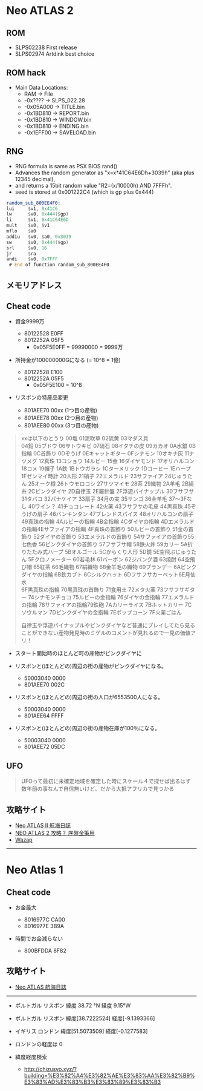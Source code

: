 Neo ATLAS 2
===========

## ROM
* SLPS02238		First release
* SLPS02974		Artdink best choice

## ROM hack
* Main Data Locations:
  * RAM -> File
  *   -0x???? -> SLPS_022.28
  * -0x05A000 -> TITLE.bin
  * -0x1BD810 -> REPORT.bin
  * -0x1BD810 -> WINDOW.bin
  * -0x1BD810 -> ENDING.bin
  * -0x1EFF00 -> SAVELOAD.bin


## RNG
* RNG formula is same as PSX BIOS rand()
* Advances the random generator as "x=x*41C64E6Dh+3039h" (aka plus 12345 decimal),
* and returns a 15bit random value "R2=(x/10000h) AND 7FFFh".
* seed is stored at 0x001222C4 (which is gp plus 0x444)
```asm
random_sub_800EE4F0:
lui     $v1, 0x41C6
lw      $v0, 0x444($gp)
li      $v1, 0x41C64E6D
mult    $v0, $v1
mflo    $a0
addiu   $v0, $a0, 0x3039
sw      $v0, 0x444($gp)
srl     $v0, 16
jr      $ra
andi    $v0, 0x7FFF
 # End of function random_sub_800EE4F0
```


## メモリアドレス


## Cheat code

* 資金9999万
	* 80122528 E0FF
	* 8012252A 05F5
		* 0x05F5E0FF = 99990000 = 9999万

* 所持金が100000000Gになる (= 10^8 = 1億)
	* 80122528 E100
	* 8012252A 05F5
		* 0x05F5E100 = 10^8


* リスボンの特産品変更
	* 801AEE70 00xx (1つ目の産物)
	* 801AEE78 00xx (2つ目の産物)
	* 801AEE80 00xx (3つ目の産物)


>  xxは以下のとうり
>  00塩                01泥吹草          02硫黄              03マダス貝        
>  04鉛                05ブドウ          06サトウキビ        07硝石
>  08イタチの皮        09カカオ          0A水銀              0B指輪
>  0C首飾り            0Dぞうげ          0Eキャットギター    0Fシナモン
>  10オキナ灰          11ナツメグ        12真珠              13コショウ
>  14ルビー            15金              16ダイヤモンド      17オリハルコン
>  18コメ              19帽子            1A鉄                1Bトウガラシ
>  1Cターメリック      1Dコーヒー        1Eハープ            1Fゼンマイ時計
>  20人形              21硝子            22エメラルド        23サファイア
>  24じゅうたん        25オーク樽        26トウモロコシ      27サツマイモ
>  28茶                29織物            2A羊毛              2B絹糸
>  2Cピンクダイヤ      2D自律玉          2E羅針盤            2F浮遊パイナップル
>  30フサフサ          31タバコ          32パナケイア        33扇子
>  34月の実            35サンゴ          36金羊毛            37～3Fなし
>  40ワイン？          41チョコレート    42火薬              43フサフサの毛皮
>  44黒真珠            45ぞうげの扇子    46バンキンタン      47ブレンドスパイス
>  48オリハルコンの扇子49真珠の指輪      4Aルビーの指輪      4B金指輪
>  4Cダイヤの指輪      4Dエメラルドの指輪4Eサファイアの指輪  4F真珠の首飾り
>  50ルビーの首飾り    51金の首飾り      52ダイヤの首飾り    53エメラルドの首飾り
>  54サファイアの首飾り55七色香          56ピンクダイヤの首飾り
>  57フサフサ帽        58鉄火丼          59カリー            5A折りたたみ式ハープ
>  5Bオルゴール        5Cからくり人形    5D鏡                5E空飛ぶじゅうたん
>  5Fクロノメーター    60若毛林          61バーボン          62ジパング酒
>  63焼酎              64空飛び帽        65紅茶              66毛織物
>  67絹織物            68金羊毛の織物    69ブランデー        6Aピンクダイヤの指輪
>  6B鉄カブト          6Cシルクハット    6Dフサフサカーペット6E月仙水  
>  6F黒真珠の指輪      70黒真珠の首飾り  71食用土            72メタ火薬
>  73フサフサギター    74シナモンチョコ  75ルビーの金指輪    76ダイヤの金指輪
>  77エメラルドの指輪  78サファイアの指輪79鉄砲              7Aカリーライス
>  7Bホットカリー      7Cソウルマン      7Dピンクダイヤの金指輪
>  7Eポップコーン      7F火薬ごはん      
>  
>  自律玉や浮遊パイナップルやピンクダイヤなど普通にプレイしてたら見ることができない産物発見時のミゲルのコメントが見れるので一見の価値アリ！



* スタート開始時のほとんど町の産物がピンクダイヤに
* リスボンと(ほとんどの)周辺の街の産物がピンクダイヤになる。
	* 50003040 0000
	* 801AEE70 002C

* リスボンと(ほとんどの)周辺の街の人口が6553500人になる。
	* 50003040 0000
	* 801AEE64 FFFF

* リスボンと(ほとんどの)周辺の街の産物在庫が100％になる。
	* 50003040 0000
	* 801AEE72 05DC


## UFO
> UFOって最初に未確定地域を確定した時にスケール４で探せば出るはず
> 数年前の事なんで自信無いけど、だから大抵アフリカで見つかる

## 攻略サイト
* [Neo ATLAS II 航海日誌](http://www.ne.jp/asahi/personal/heaven/games/atlas2/)
* [NEO ATLAS 2 攻略？ 序盤金策用](http://blog.goo.ne.jp/tarkarsar/e/a133cab21bf96e29051c5b451b493209)
* [Wazap](http://jp.wazap.com/game/4643/cheats/)



------------------------------------------------------------

Neo Atlas 1
===========

## Cheat code

* お金最大
	* 8016977C CA00
	* 8016977E 3B9A

* 時間でお金減らない
	* 800BFDDA 8F82


## 攻略サイト
* [Neo ATLAS 航海日誌](http://www.ne.jp/asahi/personal/heaven/games/atlas/)



------------------------------------------------------------


* ポルトガル リスボン 緯度 38.72 °N  経度  9.15°W
* ポルトガル リスボン 緯度[38.7222524] 経度[-9.1393366]

* イギリス ロンドン   緯度[51.5073509] 経度[-0.1277583]
* ロンドンの軽度は 0

* 緯度経度検索
	* http://chizusyo.xyz/?building=%E3%82%A4%E3%82%AE%E3%83%AA%E3%82%B9%E3%83%AD%E3%83%B3%E3%83%89%E3%83%B3


